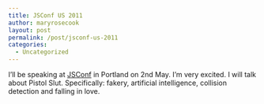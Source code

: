 ```yaml
---
title: JSConf US 2011
author: maryrosecook
layout: post
permalink: /post/jsconf-us-2011
categories:
  - Uncategorized
---
```

I&#8217;ll be speaking at [JSConf][1] in Portland on 2nd May. I&#8217;m very excited. I will talk about Pistol Slut. Specifically: fakery, artificial intelligence, collision detection and falling in love.

 [1]: http://2011.jsconf.us